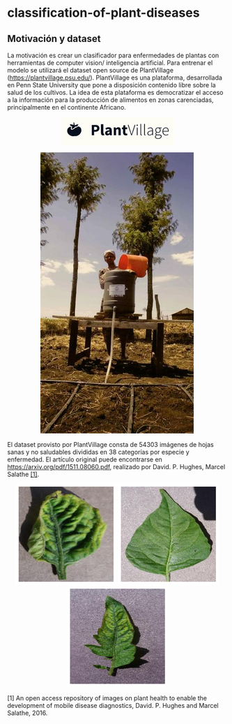 # classification-of-plant-diseases


## Motivación y dataset

La motivación es crear un clasificador para enfermedades de plantas con herramientas de computer vision/ inteligencia artificial. Para entrenar el modelo se utilizará el dataset open source de PlantVillage (https://plantvillage.psu.edu/). PlantVillage es una plataforma, desarrollada en Penn State University que pone a disposición contenido libre sobre la salud de los cultivos. La idea de esta plataforma es democratizar el acceso a la información para la producción de alimentos en zonas carenciadas, principalmente en el continente Africano.

<p align="center">
  <img src="https://github.com/Adrok24/classification-of-plant-diseases/blob/main/images/PlantVillageLogo.png?raw=true" alt="grafico_1"/>
</p>

<p align="center">
  <img src="https://github.com/Adrok24/classification-of-plant-diseases/blob/main/images/plant_village_pic.jpg?raw=true" alt="grafico_2"/>
</p>

El dataset provisto por PlantVillage consta de 54303 imágenes de hojas sanas y no saludables divididas en 38 categorías por especie y enfermedad. El artículo original puede encontrarse en https://arxiv.org/pdf/1511.08060.pdf, realizado por David. P. Hughes, Marcel Salathe [[1]](#1). 


<p align="center">
  <img src="https://github.com/Adrok24/classification-of-plant-diseases/blob/main/images/plant_1.png?raw=true" alt="plant_1"/>
  <img src="https://github.com/Adrok24/classification-of-plant-diseases/blob/main/images/plant_2.png?raw=true" alt="plant_2"/>
  <img src="https://github.com/Adrok24/classification-of-plant-diseases/blob/main/images/plant_3.png?raw=true" alt="plant_3"/>

</p>




<a id="1">[1]</a> An open access repository of images on plant health to enable the development of mobile disease diagnostics, David. P. Hughes and Marcel Salathe, 2016.


